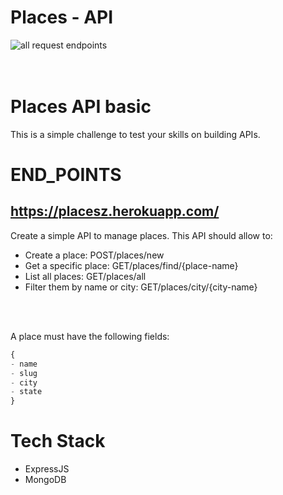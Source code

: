 # Places - API
![all request endpoints]()
<br>
<br>
<br>

# Places API basic
This is a simple challenge to test your skills on building APIs.

# END_POINTS
## https://placesz.herokuapp.com/
Create a simple API to manage places. This API should allow to:
<br>
- Create a place: POST/places/new
- Get a specific place: GET/places/find/{place-name}
- List all places: GET/places/all
- Filter them by name or city: GET/places/city/{city-name}
<br>
<br>

A place must have the following fields:
```js
{
- name
- slug
- city
- state
}
```


# Tech Stack
- ExpressJS
- MongoDB

<br>
<br>
<br>